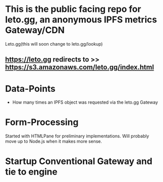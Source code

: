 # This is the public facing repo for leto.gg, an anonymous IPFS metrics Gateway/CDN
Leto.gg(this will soon change to leto.gg/lookup)

## https://leto.gg redirects to >> https://s3.amazonaws.com/leto.gg/index.html

# Data-Points
- How many times an IPFS object was requested via the leto.gg Gateway

# Form-Processing
Started with HTMLPane for preliminary implementations. Will probably move up to Node.js when it makes more sense.

# Startup Conventional Gateway and tie to engine
